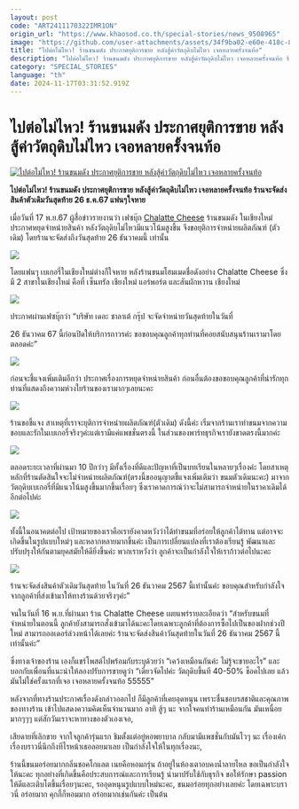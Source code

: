 ```yaml
---
layout: post
code: "ART2411170322IMR1ON"
origin_url: "https://www.khaosod.co.th/special-stories/news_9508965"
image: "https://github.com/user-attachments/assets/34f9ba02-e60e-418c-8e59-84f14dbef845"
title: "ไปต่อไม่ไหว! ร้านขนมดัง ประกาศยุติการขาย หลังสู้ค่าวัตถุดิบไม่ไหว เจอหลายครั้งจนท้อ"
description: "ไปต่อไม่ไหว! ร้านขนมดัง ประกาศยุติการขาย หลังสู้ค่าวัตถุดิบไม่ไหว เจอหลายครั้งจนท้อ ร้านจะจัดส่งสินค้าตัวเดิมวันสุดท้าย 26 ธ.ค.67 แฟนๆใจหาย"
category: "SPECIAL_STORIES"
language: "th"
date: 2024-11-17T03:31:52.919Z
---
```


# ไปต่อไม่ไหว! ร้านขนมดัง ประกาศยุติการขาย หลังสู้ค่าวัตถุดิบไม่ไหว เจอหลายครั้งจนท้อ

[![ไปต่อไม่ไหว! ร้านขนมดัง ประกาศยุติการขาย หลังสู้ค่าวัตถุดิบไม่ไหว เจอหลายครั้งจนท้อ](https://www.khaosod.co.th/wpapp/uploads/2024/11/Chalatte-Cheese.jpg "ไปต่อไม่ไหว! ร้านขนมดัง ประกาศยุติการขาย หลังสู้ค่าวัตถุดิบไม่ไหว เจอหลายครั้งจนท้อ")](https://www.khaosod.co.th/wpapp/uploads/2024/11/Chalatte-Cheese.jpg)

**ไปต่อไม่ไหว! ร้านขนมดัง ประกาศยุติการขาย หลังสู้ค่าวัตถุดิบไม่ไหว เจอหลายครั้งจนท้อ ร้านจะจัดส่งสินค้าตัวเดิมวันสุดท้าย 26 ธ.ค.67 แฟนๆใจหาย**

เมื่อวันที่ 17 พ.ย.67 ผู้สื่อข่าวรายงานว่า เฟซบุ๊ก [Chalatte Cheese](https://www.facebook.com/ChalatteCheese) ร้านขนมดัง ในเชียงใหม่ ประกาศหยุดจำหน่ายสินค้า หลังวัตถุดิบไม่ไหวมีแนวโน้มสูงขึ้น จึงขอยุติการจำหน่ายผลิตภัณฑ์ (ตัวเดิม) โดยร้านจะจัดส่งถึงวันสุดท้าย 26 ธันวาคมนี้ เท่านั้น

[![](https://www.khaosod.co.th/wpapp/uploads/2024/11/461528267_846829250898652_3158871000879980396_n-696x436.jpg)](https://www.khaosod.co.th/wpapp/uploads/2024/11/461528267_846829250898652_3158871000879980396_n.jpg)

โดยแฟนๆ เบเกอรี่ในเชียงใหม่ต่างก็ใจหาย หลังร้านขนมโฮมเมดชื่อดังอย่าง Chalatte Cheese ซึ่งมี 2 สาขาในเชียงใหม่ คือที่ เซ็นทรัล เชียงใหม่ แอร์พอร์ต และสันผักหวาน เชียงใหม่

[![](https://www.khaosod.co.th/wpapp/uploads/2024/11/467311268_879510834297160_1982655548522262673_n-556x696.jpg)](https://www.khaosod.co.th/wpapp/uploads/2024/11/467311268_879510834297160_1982655548522262673_n.jpg)

ประกาศผ่านเฟซบุ๊กว่า “บริษัท เดอะ ชาลาเต้ กรุ๊ป จะจัดจำหน่ายวันสุดท้ายในวันที่

26 ธันวาคม 67 นี้ก่อนปิดให้บริการถาวรค่ะ ขอขอบคุณลูกค้าทุกท่านที่คอยสนับสนุนร้านเรามาโดยตลอดค่ะ”

[![](https://www.khaosod.co.th/wpapp/uploads/2024/11/1731765535809.jpg)](https://www.khaosod.co.th/wpapp/uploads/2024/11/1731765535809.jpg)

ก่อนจะชี้แจงเพิ่มเติมอีกว่า ประกาศเรื่องการหยุดจำหน่ายสินค้า ก่อนอื่นต้องขอขอบคุณลูกค้าที่น่ารักทุกท่านที่แสดงถึงความห่วงใยร้านของเรามากๆเลยนะคะ

[![](https://www.khaosod.co.th/wpapp/uploads/2024/11/466978332_880177997563777_4698533262988120378_n-1024x1024-1-696x696.jpg)](https://www.khaosod.co.th/wpapp/uploads/2024/11/466978332_880177997563777_4698533262988120378_n-1024x1024-1.jpg)

ร้านขอชี้แจง สาเหตุที่เราจะยุติการจำหน่ายผลิตภัณฑ์(ตัวเดิม) ดังนี้ค่ะ เริ่มจากร้านเราทำขนมจากความชอบและรักในเบเกอรี่จริงๆค่ะแต่เรามีแค่แพชชั่นตรงนี้ ในส่วนของพาร์ทธุรกิจเรายังขาดตรงนี้มากค่ะ

[![](https://www.khaosod.co.th/wpapp/uploads/2024/11/429480639_721395866775325_2651997384548929134_n-696x696.jpg)](https://www.khaosod.co.th/wpapp/uploads/2024/11/429480639_721395866775325_2651997384548929134_n.jpg)

ตลอดระยะเวลาที่ผ่านมา 10 ปีกว่าๆ มีทั้งเรื่องที่ดีและปัญหาที่เป็นบทเรียนในหลายๆเรื่องค่ะ โดยสาเหตุหลักที่ร้านตัดสินใจจะไม่จำหน่ายผลิตภัณฑ์(ตรงนี้ขออนุญาตชี้แจงเพิ่มเติมว่า ขนมตัวเดิมนะคะ) มาจากวัตถุดิบเบเกอรี่ที่มีแนวโน้มสูงขึ้นมากขึ้นเรื่อยๆ ซึ่งเราคาดการณ์ว่าจะไม่สามารถจำหน่ายในราคาเดิมได้อีกต่อไปค่ะ

[![](https://www.khaosod.co.th/wpapp/uploads/2024/11/414137133_684893137092265_8756231115623770735_n-696x428.jpg)](https://www.khaosod.co.th/wpapp/uploads/2024/11/414137133_684893137092265_8756231115623770735_n.jpg)

ทั้งนี้ในอนาคตต่อไป เป้าหมายของเราคือเรายังคาดหวังว่าได้ทำขนมที่อร่อยให้ลูกค้าได้ทาน แต่อาจจะเกิดขึ้นในรูปแบบใหม่ๆ และหลากหลายมากขึ้นค่ะ เป็นการเปลี่ยนแปลงที่เราต้องเรียนรู้ พัฒนาและปรับปรุงให้กันตามยุคสมัยให้ดียิ่งขึ้นค่ะ พวกเราหวังว่า ลูกค้าจะเป็นกำลังใจให้เราก้าวต่อไปนะคะ

[![](https://www.khaosod.co.th/wpapp/uploads/2024/11/461753777_847585294156381_8066480358309174054_n-696x696.jpg)](https://www.khaosod.co.th/wpapp/uploads/2024/11/461753777_847585294156381_8066480358309174054_n.jpg)

ร้านจะจัดส่งสินค้าตัวเดิมวันสุดท้าย ในวันที่ 26 ธันวาคม 2567 นี้เท่านั้นค่ะ ขอบคุณสำหรับกำลังใจจากลูกค้าที่ส่งเข้ามาให้ทางร้านด้วยจริงๆค่ะ”

จนในวันที่ 16 พ.ย.ที่ผ่านมา ร้าน Chalatte Cheese เผยแพร่รายละเอียดว่า “สำหรับขนมที่จำหน่ายในตอนนี้ ลูกค้ายังสามารถสั่งเข้ามาได้นะคะโดยเฉพาะลูกค้าที่ต้องการซื้อไปเป็นของฝากช่วงปีใหม่ สามารถออเดอร์ล่วงหน้าได้เลยค่ะ ร้านจะจัดส่งสินค้าวันสุดท้ายในวันที่ 26 ธันวาคม 2567 นี้เท่านั้นค่ะ”

ซึ่งทางเจ้าของร้าน เองก็แชร์โพสต์ไปพร้อมกับระบุด้วยว่า “เคว้งเหมือนกันค่ะ ไม่รู้จะขายอะไร” และบอกกับเพื่อนที่แนะนำให้ลองปรับการขายดูว่า “เดี๋ยวจัดไปค่ะ วัตถุดิบขึ้นที 40-50% ช็อคไปเลย แล้วมันไม่ใช่ครั้งแรกที่เจอ เจอหลายครั้งจนท้อ 55555”

หลังจากที่ทางร้านประกาศเรื่องดังกล่าวออกไป ก็มีลูกค้าที่เคยอุดหนุน เพราะชื่นชอบรสชาติและคุณภาพของทางร้าน เข้าไปแสดงความคิดเห็นจำนวนมาก อาทิ สู้ๆ นะ จากใจคนทำร้านเหมือนกัน มันเหนื่อยมากๆๆๆ แต่สักวันเราจะหาทางของตัวเองเจอ,

เสียดายที่เลิกขาย จากใจลูกค้ารุ่นแรก ชิมตั้งแต่อยู่หอพยาบาล กลับมามีแพชชั่นกับมันไวๆ นะ เรื่องเค้กเรื่องบราวนี่นึกถึงทีไรหน้าเธอลอยมาเลย เป็นกำลังใจให้ในทุกเรื่องนะ,

ร้านนี้ขนมอร่อยมากกลิ่นชอคโกแลต เนยคือหอมกรุ่น ถ้าอยู่ในห้องเตาอบคงน้ำลายไหล ขอเป็นกำลังใจให้นะคะ ทุกอย่างที่เกิดขึ้นคือประสบการณ์และการเรียนรู้ นำมาปรับใช้กับธุรกิจ ขอให้รักษา passion ให้ดีและเติบโตขึ้นเรื่อยๆนะคะ, รออุดหนุนรูปแบบใหม่นะคะ, ขนมอร่อยทุกอย่างเลยค่ะ โดยเฉพาะบราวนี่ อร่อยมาก คุกกี้ก็หอมมาก อร่อยมากเช่นกันค่ะ เป็นต้น

